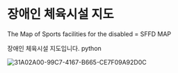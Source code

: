 # 장애인 체육시설 지도
The Map of Sports facilities for the disabled = SFFD MAP

장애인 체육시설 지도입니다.
python

![31A02A00-99C7-4167-B665-CE7F09A92D0C](https://user-images.githubusercontent.com/75424986/131933914-7fb97820-9fdf-4df8-9b91-e7ddb7e5c5ec.jpeg)
